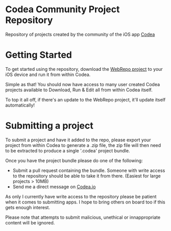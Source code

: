 # Codea Community Project Repository
Repository of projects created by the community of the iOS app [Codea](https://codea.io)

# Getting Started
To get started using the repository, download the [WebRepo project](https://github.com/steppers/codea-community-repo/releases) to your iOS device and run it from within Codea.

Simple as that! You should now have access to many user created Codea projects available to Download, Run & Edit all from within Codea itself.

To top it all off, if there's an update to the WebRepo project, it'll update itself automatically!

# Submitting a project
To submit a project and have it added to the repo, please export your project from within Codea to generate a .zip file, the zip file will then need to be extracted to produce a single '.codea' project bundle.

Once you have the project bundle please do one of the following:
 - Submit a pull request containing the bundle. Someone with write access to the repository should be able to take it from there. (Easiest for large projects > 10MB)
 - Send me a direct message on [Codea.io](https://codea.io/talk/profile/36722/Steppers)

As only I currently have write access to the repository please be patient when it comes to submitting apps. I hope to bring others on board too if this gets enough interest.

Please note that attempts to submit malicious, unethical or innappropriate content will be ignored.
